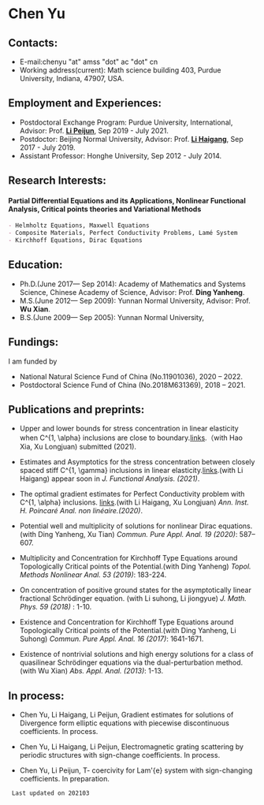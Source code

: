 # Chen Yu
## Contacts:
- E-mail:chenyu "at" amss "dot" ac "dot" cn
- Working address(current): Math science building 403, Purdue University, Indiana, 47907, USA.  

## Employment and Experiences:
- Postdoctoral Exchange Program: Purdue University, International, Advisor: Prof. [**Li Peijun**](https://www.math.purdue.edu/~lipeijun/), Sep 2019 - July 2021.  
- Postdoctor: Beijing Normal University, Advisor: Prof. [**Li Haigang**](http://math0.bnu.edu.cn/~hgli/), Sep 2017 - July 2019.   
- Assistant Professor: Honghe University, Sep 2012 - July 2014.  

## Research Interests:
#### Partial Differential Equations and its Applications, Nonlinear Functional Analysis, Critical points theories and Variational Methods  
```markdown
- Helmholtz Equations, Maxwell Equations
- Composite Materials, Perfect Conductivity Problems, Lamé System
- Kirchhoff Equations, Dirac Equations
```

## Education:

- Ph.D.(June 2017— Sep 2014): Academy of Mathematics and Systems Science, Chinese Academy of Science, Advisor: Prof. **Ding Yanheng**.  
- M.S.(June 2012— Sep 2009): Yunnan Normal University, Advisor: Prof. **Wu Xian**.
- B.S.(June 2009— Sep 2005): Yunnan Normal University,

## Fundings:
I am funded by
- National Natural Science Fund of China (No.11901036), 2020 – 2022.
- Postdoctoral Science Fund of China (No.2018M631369), 2018 – 2021.

## Publications and preprints:

- Upper and lower bounds for stress concentration in linear elasticity when C^{1, \alpha} inclusions are close to boundary.[links](CHX-boundary-inclusions-20210105.pdf).（with Hao Xia, Xu Longjuan)  submitted (2021).    

- Estimates and Asymptotics for the stress concentration between closely spaced stiff C^{1, \gamma} inclusions in linear elasticity.[links](https://arxiv.org/pdf/1912.06238.pdf).(with Li Haigang)     appear soon in _J. Functional Analysis. (2021)_.  

- The optimal gradient estimates for Perfect Conductivity problem with C^{1, \alpha} inclusions. [links](https://doi.org/10.1016/j.anihpc.2020.09.009).(with Li Haigang, Xu Longjuan)    _Ann. Inst. H. Poincaré Anal. non linéaire.(2020)_.   

- Potential well and multiplicity of solutions for nonlinear Dirac equations.(with Ding Yanheng, Xu Tian)   _Commun. Pure Appl. Anal. 19 (2020)_: 587–607.    

- Multiplicity and Concentration for Kirchhoff Type Equations around Topologically Critical points of the Potential.(with Ding Yanheng)   _Topol. Methods Nonlinear Anal. 53 (2019)_: 183-224.   

- On concentration of positive ground states for the asymptotically linear fractional Schrödinger equation. (with Li suhong, Li jiongyue)    _J. Math. Phys. 59 (2018)_ : 1-10.   

- Existence and Concentration for Kirchhoff Type Equations around Topologically Critical points of the Potential.(with Ding Yanheng, Li Suhong)   _Commun. Pure Appl. Anal. 16 (2017)_: 1641-1671.  

- Existence of nontrivial solutions and high energy solutions for a class of quasilinear Schrödinger equations via the dual-perturbation method.(with Wu Xian)   _Abs. Appl. Anal. (2013)_: 1-13.  

## In process:

- Chen Yu, Li Haigang, Li Peijun, Gradient estimates for solutions of Divergence form elliptic equations with piecewise discontinuous coefficients. In process.   

- Chen Yu, Li Haigang, Li Peijun, Electromagnetic grating scattering by periodic structures with sign-change coefficients. In process.      

- Chen Yu, Li Peijun, T- coercivity for Lam\'{e} system with sign-changing coefficients. In preparation.

```markdown
 Last updated on 202103
```
